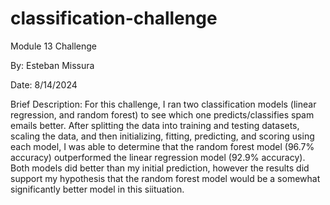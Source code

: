 # classification-challenge
Module 13 Challenge

By: Esteban Missura

Date: 8/14/2024

Brief Description: For this challenge, I ran two classification models (linear regression, and random forest) to see which one predicts/classifies spam emails better. After splitting the data into training and testing datasets, scaling the data, and then initializing, fitting, predicting, and scoring using each model, I was able to determine that the random forest model (96.7% accuracy) outperformed the linear regression model (92.9% accuracy). Both models did better than my initial prediction, however the results did support my hypothesis that the random forest model would be a somewhat significantly better model in this siituation.
